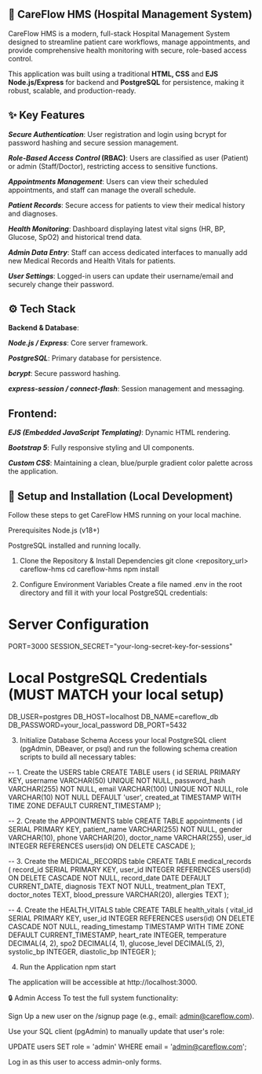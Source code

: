 ## 🏥 CareFlow HMS (Hospital Management System)
CareFlow HMS is a modern, full-stack Hospital Management System designed to streamline patient care workflows, manage appointments, and provide comprehensive health monitoring with secure, role-based access control.

This application was built using a traditional <b>HTML, CSS</b> and <b>EJS</b> <b>Node.js/Express</b> for backend and <b>PostgreSQL</b> for persistence, making it robust, scalable, and production-ready.

## ✨ Key Features
<b><i>Secure Authentication</i></b>: User registration and login using bcrypt for password hashing and secure session management.

<b><i>Role-Based Access Control</i> (RBAC)</b>: Users are classified as user (Patient) or admin (Staff/Doctor), restricting access to sensitive functions.

<b><i>Appointments Management</i></b>: Users can view their scheduled appointments, and staff can manage the overall schedule.

<b><i>Patient Records</i></b>: Secure access for patients to view their medical history and diagnoses.

<b><i>Health Monitoring</i></b>: Dashboard displaying latest vital signs (HR, BP, Glucose, SpO2) and historical trend data.

<b><i>Admin Data Entry</i></b>: Staff can access dedicated interfaces to manually add new Medical Records and Health Vitals for patients.

<b><i>User Settings</i></b>: Logged-in users can update their username/email and securely change their password.

## ⚙️ Tech Stack
<strong><strong>Backend & Database</strong></strong>:

<b><i>Node.js / Express</i></b>: Core server framework.

<b><i>PostgreSQL</i></b>: Primary database for persistence.

<b><i>bcrypt</i></b>: Secure password hashing.

<b><i>express-session / connect-flash</i></b>: Session management and messaging.

## Frontend:

<b><i>EJS (Embedded JavaScript Templating)</i></b>: Dynamic HTML rendering.

<b><i>Bootstrap 5</i></b>: Fully responsive styling and UI components.

<b><i>Custom CSS</i></b>: Maintaining a clean, blue/purple gradient color palette across the application.

## 🚀 Setup and Installation (Local Development)
Follow these steps to get CareFlow HMS running on your local machine.

Prerequisites
Node.js (v18+)

PostgreSQL installed and running locally.

1. Clone the Repository & Install Dependencies
git clone <repository_url> careflow-hms
cd careflow-hms
npm install

2. Configure Environment Variables
Create a file named .env in the root directory and fill it with your local PostgreSQL credentials:

# Server Configuration
PORT=3000
SESSION_SECRET="your-long-secret-key-for-sessions"

# Local PostgreSQL Credentials (MUST MATCH your local setup)
DB_USER=postgres
DB_HOST=localhost
DB_NAME=careflow_db
DB_PASSWORD=your_local_password
DB_PORT=5432

3. Initialize Database Schema
Access your local PostgreSQL client (pgAdmin, DBeaver, or psql) and run the following schema creation scripts to build all necessary tables:

-- 1. Create the USERS table
CREATE TABLE users (
    id SERIAL PRIMARY KEY,
    username VARCHAR(50) UNIQUE NOT NULL,
    password_hash VARCHAR(255) NOT NULL,
    email VARCHAR(100) UNIQUE NOT NULL,
    role VARCHAR(10) NOT NULL DEFAULT 'user',
    created_at TIMESTAMP WITH TIME ZONE DEFAULT CURRENT_TIMESTAMP
);

-- 2. Create the APPOINTMENTS table
CREATE TABLE appointments (
    id SERIAL PRIMARY KEY,
    patient_name VARCHAR(255) NOT NULL,
    gender VARCHAR(10),
    phone VARCHAR(20),
    doctor_name VARCHAR(255),
    user_id INTEGER REFERENCES users(id) ON DELETE CASCADE
);

-- 3. Create the MEDICAL_RECORDS table
CREATE TABLE medical_records (
    record_id SERIAL PRIMARY KEY,
    user_id INTEGER REFERENCES users(id) ON DELETE CASCADE NOT NULL,
    record_date DATE DEFAULT CURRENT_DATE,
    diagnosis TEXT NOT NULL,
    treatment_plan TEXT,
    doctor_notes TEXT,
    blood_pressure VARCHAR(20),
    allergies TEXT
);

-- 4. Create the HEALTH_VITALS table
CREATE TABLE health_vitals (
    vital_id SERIAL PRIMARY KEY,
    user_id INTEGER REFERENCES users(id) ON DELETE CASCADE NOT NULL,
    reading_timestamp TIMESTAMP WITH TIME ZONE DEFAULT CURRENT_TIMESTAMP,
    heart_rate INTEGER,
    temperature DECIMAL(4, 2),
    spo2 DECIMAL(4, 1),
    glucose_level DECIMAL(5, 2),
    systolic_bp INTEGER,
    diastolic_bp INTEGER
);

4. Run the Application
npm start

The application will be accessible at http://localhost:3000.

🔒 Admin Access
To test the full system functionality:

Sign Up a new user on the /signup page (e.g., email: admin@careflow.com).

Use your SQL client (pgAdmin) to manually update that user's role:

UPDATE users SET role = 'admin' WHERE email = 'admin@careflow.com';

Log in as this user to access admin-only forms.